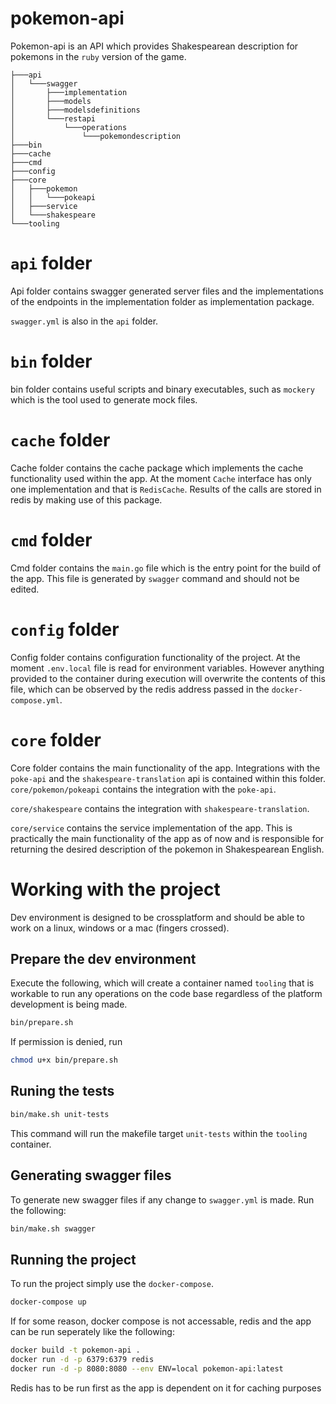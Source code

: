 # pokemon-api

Pokemon-api is an API which provides Shakespearean description for pokemons in the `ruby` version of the game.

```
├───api
│   └───swagger
│       ├───implementation
│       ├───models
│       ├───modelsdefinitions
│       └───restapi
│           └───operations
│               └───pokemondescription
├───bin
├───cache
├───cmd
├───config
├───core
│   ├───pokemon
│   │   └───pokeapi
│   ├───service
│   └───shakespeare
└───tooling
```

# `api` folder
Api folder contains swagger generated server files and the implementations of the endpoints in the implementation folder as implementation package.

`swagger.yml` is also in the `api` folder. 

# `bin` folder
bin folder contains useful scripts and binary executables, such as `mockery` which is the tool used to generate mock files.

# `cache` folder
Cache folder contains the cache package which implements the cache functionality used within the app. At the moment `Cache` interface has only one implementation and that is `RedisCache`. Results of the calls are stored in redis by making use of this package.

# `cmd` folder
Cmd folder contains the `main.go` file which is the entry point for the build of the app. This file is generated by `swagger` command and should not be edited.

# `config` folder
Config folder contains configuration functionality of the project. At the moment 
`.env.local` file is read for environment variables. However anything provided to the container during execution will overwrite the contents of this file, which can be observed by the redis address passed in the `docker-compose.yml`. 

# `core` folder
Core folder contains the main functionality of the app. Integrations with the `poke-api` and the `shakespeare-translation` api is contained within this folder.
`core/pokemon/pokeapi` contains the integration with the `poke-api`.

`core/shakespeare` contains the integration with `shakespeare-translation`.

`core/service` contains the service implementation of the app. This is practically the main functionality of the app as of now and is responsible for returning the desired description of the pokemon in Shakespearean English.


# Working with the project
Dev environment is designed to be crossplatform and should be able to work on a linux, windows or a mac (fingers crossed).

## Prepare the dev environment

Execute the following, which will create a container named `tooling` that is workable to run any operations on the code base regardless of the platform development is being made.

```bash
bin/prepare.sh
```
If permission is denied, run

```bash
chmod u+x bin/prepare.sh
```

## Runing the tests

```bash
bin/make.sh unit-tests
```
This command will run the makefile target `unit-tests` within the `tooling` container.

## Generating swagger files
To generate new swagger files if any change to `swagger.yml` is made. Run the following:

```bash
bin/make.sh swagger
```

## Running the project
To run the project simply use the `docker-compose`.

```bash
docker-compose up
```

If for some reason, docker compose is not accessable, redis and the app can be run seperately like the following:

```bash
docker build -t pokemon-api .
docker run -d -p 6379:6379 redis
docker run -d -p 8080:8080 --env ENV=local pokemon-api:latest
```

Redis has to be run first as the app is dependent on it for caching purposes